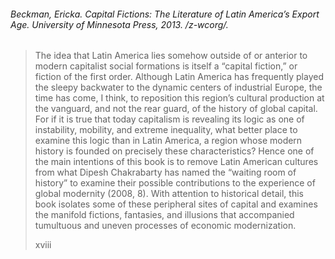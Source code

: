 ###### Beckman, Ericka. _Capital Fictions: The Literature of Latin America’s Export Age_. University of Minnesota Press, 2013. /z-wcorg/.

> The idea that Latin America lies somehow outside of or anterior to modern capitalist social formations is itself a “capital fiction,” or fiction of the first order. Although Latin America has frequently played the sleepy backwater to the dynamic centers of industrial Europe, the time has come, I think, to reposition this region’s cultural production at the vanguard, and not the rear guard, of the history of global capital. For if it is true that today capitalism is revealing its logic as one of instability, mobility, and extreme inequality, what better place to examine this logic than in Latin America, a region whose modern history is founded on precisely these characteristics? Hence one of the main intentions of this book is to remove Latin American cultures from what Dipesh Chakrabarty has named the “waiting room of history” to examine their possible contributions to the experience of global modernity (2008, 8). With attention to historical detail, this book isolates some of these peripheral sites of capital and examines the manifold fictions, fantasies, and illusions that accompanied tumultuous and uneven processes of economic modernization.
> 
> xviii
